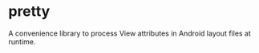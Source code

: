 pretty
======

A convenience library to process View attributes in Android layout files at runtime.
